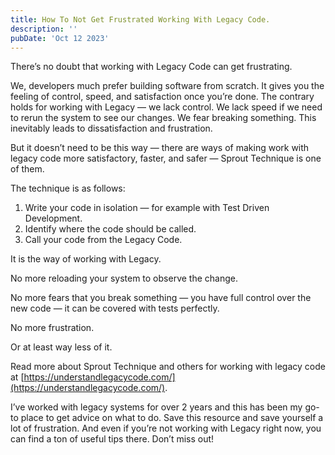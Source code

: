 ```yaml
---
title: How To Not Get Frustrated Working With Legacy Code.
description: ''
pubDate: 'Oct 12 2023'
---
```


There’s no doubt that working with Legacy Code can get frustrating.

We, developers much prefer building software from scratch. It gives you the feeling of control, speed, and satisfaction once you’re done. The contrary holds for working with Legacy — we lack control. We lack speed if we need to rerun the system to see our changes. We fear breaking something. This inevitably leads to dissatisfaction and frustration.

But it doesn’t need to be this way — there are ways of making work with legacy code more satisfactory, faster, and safer — Sprout Technique is one of them.

The technique is as follows:

1. Write your code in isolation — for example with Test Driven Development.
2. Identify where the code should be called.
3. Call your code from the Legacy Code.

It is the way of working with Legacy.

No more reloading your system to observe the change.

No more fears that you break something — you have full control over the new code — it can be covered with tests perfectly.

No more frustration.

Or at least way less of it.

Read more about Sprout Technique and others for working with legacy code at [https://understandlegacycode.com/](https://understandlegacycode.com/).

I’ve worked with legacy systems for over 2 years and this has been my go-to place to get advice on what to do. Save this resource and save yourself a lot of frustration. And even if you’re not working with Legacy right now, you can find a ton of useful tips there. Don’t miss out!
